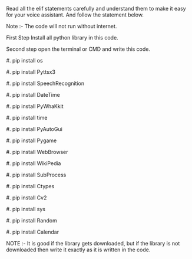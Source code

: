 Read all the elif statements carefully and understand them to make it easy for your voice assistant. And follow the statement below.



Note :- The code will not run without internet.

First Step Install all  python library in this code.

Second step open the terminal or CMD and write this code.

#. pip install  os

#. pip install Pyttsx3

#. pip install SpeechRecognition

#. pip install DateTime

#. pip install PyWhaKkit

#. pip install time

#. pip install  PyAutoGui

#. pip install Pygame

#. pip install WebBrowser

#. pip install WikiPedia

#. pip install SubProcess

#. pip install Ctypes

#. pip install Cv2

#. pip install sys

#. pip install Random

#. pip install Calendar

NOTE :-  It is good if the library gets downloaded, but if the library is not downloaded then write it exactly as it is written in the code.
